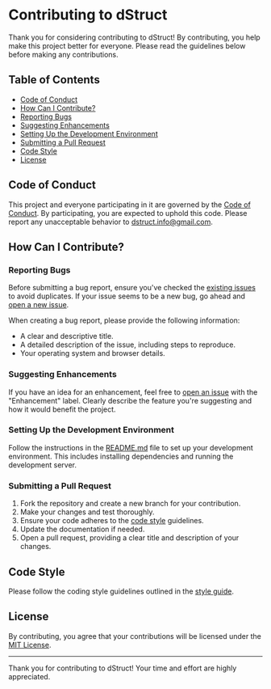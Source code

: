 # Contributing to dStruct

Thank you for considering contributing to dStruct! By contributing, you help make this project better for everyone. Please read the guidelines below before making any contributions.

## Table of Contents

- [Code of Conduct](#code-of-conduct)
- [How Can I Contribute?](#how-can-i-contribute)
- [Reporting Bugs](#reporting-bugs)
- [Suggesting Enhancements](#suggesting-enhancements)
- [Setting Up the Development Environment](#setting-up-the-development-environment)
- [Submitting a Pull Request](#submitting-a-pull-request)
- [Code Style](#code-style)
- [License](#license)

## Code of Conduct

This project and everyone participating in it are governed by the [Code of Conduct](CODE_OF_CONDUCT.md). By participating, you are expected to uphold this code. Please report any unacceptable behavior to [dstruct.info@gmail.com](mailto:dstruct.info@gmail.com).

## How Can I Contribute?

### Reporting Bugs

Before submitting a bug report, ensure you've checked the [existing issues](https://github.com/mkayander/dStruct/issues) to avoid duplicates. If your issue seems to be a new bug, go ahead and [open a new issue](https://github.com/mkayander/dStruct/issues/new).

When creating a bug report, please provide the following information:
- A clear and descriptive title.
- A detailed description of the issue, including steps to reproduce.
- Your operating system and browser details.

### Suggesting Enhancements

If you have an idea for an enhancement, feel free to [open an issue](https://github.com/mkayander/dStruct/issues/new) with the "Enhancement" label. Clearly describe the feature you're suggesting and how it would benefit the project.

### Setting Up the Development Environment

Follow the instructions in the [README.md](README.md) file to set up your development environment. This includes installing dependencies and running the development server.

### Submitting a Pull Request

1. Fork the repository and create a new branch for your contribution.
2. Make your changes and test thoroughly.
3. Ensure your code adheres to the [code style](#code-style) guidelines.
4. Update the documentation if needed.
5. Open a pull request, providing a clear title and description of your changes.

## Code Style

Please follow the coding style guidelines outlined in the [style guide](STYLE_GUIDE.md).

## License

By contributing, you agree that your contributions will be licensed under the [MIT License](LICENSE).

---

Thank you for contributing to dStruct! Your time and effort are highly appreciated.
